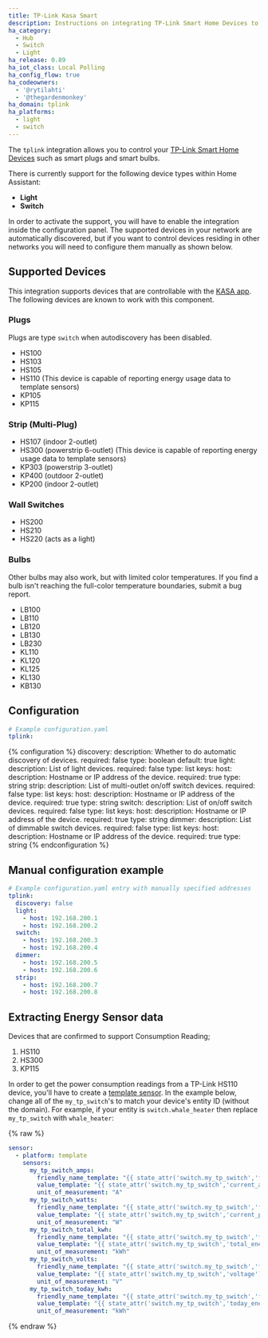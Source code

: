 ```yaml
---
title: TP-Link Kasa Smart
description: Instructions on integrating TP-Link Smart Home Devices to Home Assistant.
ha_category:
  - Hub
  - Switch
  - Light
ha_release: 0.89
ha_iot_class: Local Polling
ha_config_flow: true
ha_codeowners:
  - '@rytilahti'
  - '@thegardenmonkey'
ha_domain: tplink
ha_platforms:
  - light
  - switch
---
```


The `tplink` integration allows you to control your [TP-Link Smart Home Devices](https://www.tp-link.com/kasa-smart/) such as smart plugs and smart bulbs.

There is currently support for the following device types within Home Assistant:

- **Light**
- **Switch**

In order to activate the support, you will have to enable the integration inside the configuration panel.
The supported devices in your network are automatically discovered, but if you want to control devices residing in other networks you will need to configure them manually as shown below.

## Supported Devices

This integration supports devices that are controllable with the [KASA app](https://www.tp-link.com/us/kasa-smart/kasa.html).
The following devices are known to work with this component.

### Plugs

Plugs are type `switch` when autodiscovery has been disabled.

- HS100
- HS103
- HS105
- HS110 (This device is capable of reporting energy usage data to template sensors)
- KP105
- KP115

### Strip (Multi-Plug)

- HS107 (indoor 2-outlet)
- HS300 (powerstrip 6-outlet) (This device is capable of reporting energy usage data to template sensors)
- KP303 (powerstrip 3-outlet)
- KP400 (outdoor 2-outlet)
- KP200 (indoor 2-outlet)

### Wall Switches

- HS200
- HS210
- HS220 (acts as a light)

### Bulbs

Other bulbs may also work, but with limited color temperatures. If you find a bulb isn't reaching the full-color temperature boundaries, submit a bug report.

- LB100
- LB110
- LB120
- LB130
- LB230
- KL110
- KL120
- KL125
- KL130
- KB130

## Configuration

```yaml
# Example configuration.yaml
tplink:
```

{% configuration %}
discovery:
  description: Whether to do automatic discovery of devices.
  required: false
  type: boolean
  default: true
light:
  description: List of light devices.
  required: false
  type: list
  keys:
    host:
      description: Hostname or IP address of the device.
      required: true
      type: string
strip:
  description: List of multi-outlet on/off switch devices.
  required: false
  type: list
  keys:
    host:
      description: Hostname or IP address of the device.
      required: true
      type: string
switch:
  description: List of on/off switch devices.
  required: false
  type: list
  keys:
    host:
      description: Hostname or IP address of the device.
      required: true
      type: string
dimmer:
  description: List of dimmable switch devices.
  required: false
  type: list
  keys:
    host:
      description: Hostname or IP address of the device.
      required: true
      type: string
{% endconfiguration %}

## Manual configuration example

```yaml
# Example configuration.yaml entry with manually specified addresses
tplink:
  discovery: false
  light:
    - host: 192.168.200.1
    - host: 192.168.200.2
  switch:
    - host: 192.168.200.3
    - host: 192.168.200.4
  dimmer:
    - host: 192.168.200.5
    - host: 192.168.200.6
  strip:
    - host: 192.168.200.7
    - host: 192.168.200.8
```

## Extracting Energy Sensor data

Devices that are confirmed to support Consumption Reading;
1. HS110
2. HS300
3. KP115

In order to get the power consumption readings from a TP-Link HS110 device, you'll have to create a [template sensor](/integrations/template/).
In the example below, change all of the `my_tp_switch`'s to match your device's entity ID (without the domain). For example, if your entity is `switch.whale_heater` then replace `my_tp_switch` with `whale_heater`:

{% raw %}

```yaml
sensor:
  - platform: template
    sensors:
      my_tp_switch_amps:
        friendly_name_template: "{{ state_attr('switch.my_tp_switch','friendly_name') }} Current"
        value_template: "{{ state_attr('switch.my_tp_switch','current_a') }}"
        unit_of_measurement: "A"
      my_tp_switch_watts:
        friendly_name_template: "{{ state_attr('switch.my_tp_switch','friendly_name') }} Current Consumption"
        value_template: "{{ state_attr('switch.my_tp_switch','current_power_w') }}"
        unit_of_measurement: "W"
      my_tp_switch_total_kwh:
        friendly_name_template: "{{ state_attr('switch.my_tp_switch','friendly_name') }} Total Consumption"
        value_template: "{{ state_attr('switch.my_tp_switch','total_energy_kwh') }}"
        unit_of_measurement: "kWh"
      my_tp_switch_volts:
        friendly_name_template: "{{ state_attr('switch.my_tp_switch','friendly_name') }} Voltage"
        value_template: "{{ state_attr('switch.my_tp_switch','voltage') }}"
        unit_of_measurement: "V"
      my_tp_switch_today_kwh:
        friendly_name_template: "{{ state_attr('switch.my_tp_switch','friendly_name') }} Today's Consumption"
        value_template: "{{ state_attr('switch.my_tp_switch','today_energy_kwh') }}"
        unit_of_measurement: "kWh"
```

{% endraw %}
